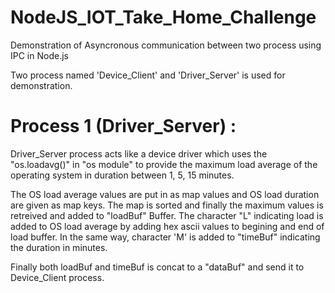 # NodeJS_IOT_Take_Home_Challenge
Demonstration of Asyncronous communication between two process using IPC in Node.js

Two process named 'Device_Client' and  'Driver_Server' is used for demonstration. 

# Process 1 (Driver_Server) :

Driver_Server process acts like a device driver which uses the "os.loadavg()" in "os module" to provide the maximum load average of the operating system in duration between 1, 5, 15 minutes. 

The OS load average values are put in as map values and  OS load duration are given as map keys. The map is sorted and finally the maximum values is retreived and added to "loadBuf" Buffer. The character "L"  indicating load is added to OS load average by adding hex ascii values to begining and end of load buffer. In the same way, character 'M' is added to "timeBuf" indicating the duration in minutes.

Finally both loadBuf and timeBuf is concat to a "dataBuf" and send it to Device_Client process.

